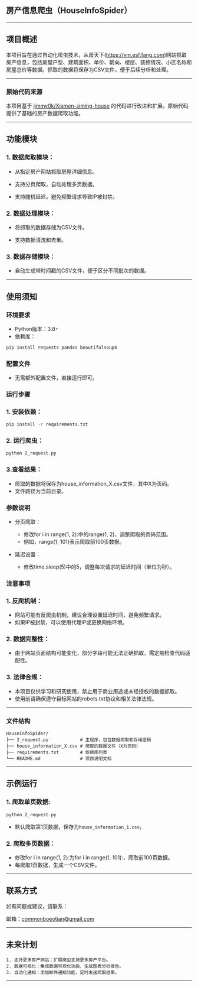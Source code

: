 ## 房产信息爬虫（HouseInfoSpider）

--- 

## 项目概述  

本项目旨在通过自动化爬虫技术，从房天下(https://xm.esf.fang.com)网站抓取房产信息，包括房屋户型、建筑面积、单价、朝向、楼层、装修情况、小区名称和房屋总价等数据。抓取的数据将保存为CSV文件，便于后续分析和处理。

---

### 原始代码来源
本项目基于 [jimmy0k/Xiamen-siming-house](https://github.com/jimmy0k/Xiamen-siming-house) 的代码进行改进和扩展。原始代码提供了基础的房产数据爬取功能。

---

## 功能模块
### 1. 数据爬取模块：
- 从指定房产网站抓取房屋详细信息。

- 支持分页爬取，自动处理多页数据。

- 支持随机延迟，避免频繁请求导致IP被封禁。

### 2. 数据处理模块：

- 将抓取的数据存储为CSV文件。

- 支持数据清洗和去重。

### 3. 数据存储模块：

- 自动生成带时间戳的CSV文件，便于区分不同批次的数据。

---

## 使用须知
### 环境要求
- Python版本：3.8+
- 依赖库：
```bash
pip install requests pandas beautifulsoup4
```
### 配置文件
- 无需额外配置文件，直接运行即可。

### 运行步骤
### 1. 安装依赖：
```bash
pip install -r requirements.txt
```
### 2. 运行爬虫：
```bash
python 2_request.py
```
### 3.查看结果：
- 爬取的数据将保存为house_information_X.csv文件，其中X为页码。
- 文件路径为当前目录。

### 参数说明
- 分页爬取：  
  + 修改for i in range(1, 2):中的range(1, 2)，调整爬取的页码范围。
  + 例如，range(1, 101)表示爬取前100页数据。

- 延迟设置：
  + 修改time.sleep(5)中的5，调整每次请求的延迟时间（单位为秒）。

### 注意事项

### 1. 反爬机制：
- 网站可能有反爬虫机制，建议合理设置延迟时间，避免频繁请求。
- 如果IP被封禁，可以使用代理IP或更换网络环境。

### 2. 数据完整性：
- 由于网站页面结构可能变化，部分字段可能无法正确抓取，需定期检查代码适配性。
### 3. 法律合规：
- 本项目仅供学习和研究使用，禁止用于商业用途或未经授权的数据抓取。
- 使用前请确保遵守目标网站的robots.txt协议和相关法律法规。

--- 

### 文件结构
```
HouseInfoSpider/
├── 2_request.py            # 主程序，包含数据爬取和存储逻辑
├── house_information_X.csv # 爬取的数据文件（X为页码）
├── requirements.txt        # 依赖库列表
└── README.md               # 项目说明文档
```

--- 

## 示例运行
### 1. 爬取单页数据:
```bash
python 2_request.py
```
+ 默认爬取第1页数据，保存为`house_information_1.csv`。
### 2. 爬取多页数据：
- 修改for i in range(1, 2):为for i in range(1, 101):，爬取前100页数据。
- 每爬取1页数据，生成一个CSV文件。

---

## 联系方式
如有问题或建议，请联系：

邮箱：commonboeotian@gmail.com

---

## 未来计划

    1. 支持更多房产网站：扩展爬虫支持更多房产平台。
    2. 数据可视化：集成数据可视化功能，生成图表分析报告。
    3. 自动化通知：添加邮件通知功能，定时发送爬取结果。

--- 

